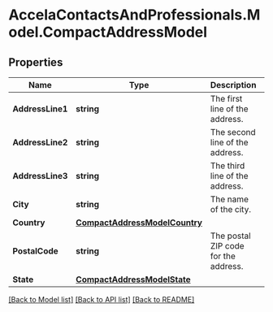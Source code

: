 # AccelaContactsAndProfessionals.Model.CompactAddressModel
## Properties

Name | Type | Description | Notes
------------ | ------------- | ------------- | -------------
**AddressLine1** | **string** | The first line of the address. | [optional] 
**AddressLine2** | **string** | The second line of the address. | [optional] 
**AddressLine3** | **string** | The third line of the address. | [optional] 
**City** | **string** | The name of the city. | [optional] 
**Country** | [**CompactAddressModelCountry**](CompactAddressModelCountry.md) |  | [optional] 
**PostalCode** | **string** | The postal ZIP code for the address. | [optional] 
**State** | [**CompactAddressModelState**](CompactAddressModelState.md) |  | [optional] 

[[Back to Model list]](../README.md#documentation-for-models) [[Back to API list]](../README.md#documentation-for-api-endpoints) [[Back to README]](../README.md)

